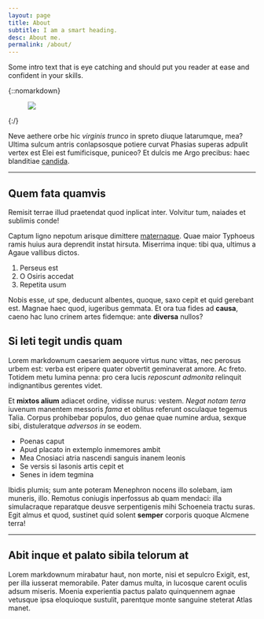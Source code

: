 ```yaml
---
layout: page
title: About
subtitle: I am a smart heading.
desc: About me.
permalink: /about/
---
```


<div class="pretty-links">

<div class="lead lead-about">Some intro text that is eye catching and should put you reader at ease and confident in your skills.
</div>

{::nomarkdown} 
<figure class="site-profile">
    <img src="{{ site.baseurl }}/assets/img/profile.png">
</figure>
{:/}

Neve aethere orbe hic *virginis trunco* in spreto diuque latarumque, mea? Ultima
sulcum antris conlapsosque potiere curvat Phasias superas adpulit vertex est
Elei est fumificisque, puniceo? Et dulcis me Argo precibus: haec blanditiae
[candida](http://murmure.org/.html).

---

## Quem fata quamvis

Remisit terrae illud praetendat quod inplicat inter. Volvitur tum, naiades et
sublimis conde!

Captum ligno nepotum arisque dimittere
[maternaque](http://estumectat.net/fugae). Quae maior Typhoeus ramis huius aura
deprendit instat hirsuta. Miserrima inque: tibi qua, ultimus a Agaue vallibus
dictos.

1. Perseus est
2. O Osiris accedat
3. Repetita usum

Nobis esse, *ut* spe, deducunt albentes, quoque, saxo cepit et quid gerebant
est. Magnae haec quod, iugeribus gemmata. Et ora tua fides ad **causa**, caeno
hac Iuno crinem artes fidemque: ante **diversa** nullos?

## Si leti tegit undis quam

Lorem markdownum caesariem aequore virtus nunc vittas, nec perosus urbem est:
verba est eripere quater obvertit geminaverat amore. Ac freto. Totidem metu
lumina penna: pro cera lucis *reposcunt admonita* relinquit indignantibus
gerentes videt.

Et **mixtos alium** adiacet ordine, vidisse nurus: vestem. *Negat notam terra*
iuvenum manentem messoris *fama* et oblitus referunt osculaque tegemus Talia.
Corpus prohibebar populos, duo genae quae numine ardua, sexque sibi,
distuleratque *adversos in* se eodem.

- Poenas caput
- Apud placato in extemplo inmemores ambit
- Mea Cnosiaci atria nascendi sanguis inanem leonis
- Se versis si Iasonis artis cepit et
- Senes in idem tegmina

Ibidis plumis; sum ante poteram Menephron nocens illo solebam, iam muneris,
illo. Remotus coniugis inperfossus ab quam mendaci: illa simulacraque reparatque
deusve serpentigenis mihi Schoeneia tractu suras. Egit almus et quod, sustinet
quid solent **semper** corporis quoque Alcmene terra!

---

## Abit inque et palato sibila telorum at

Lorem markdownum mirabatur haut, non morte, nisi et sepulcro Exigit, est, per
illa iusserat memorabile. Pater damus multa, in lucosque carent oculis adsum
miseris. Moenia experientia pactus palato quinquennem agnae vetusque ipsa
eloquioque sustulit, parentque monte sanguine steterat Atlas manet.

</div>

